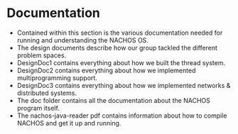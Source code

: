 Documentation
==============

* Contained within this section is the various documentation needed for running and understanding the NACHOS OS.
* The design documents describe how our group tackled the different problem spaces.
* DesignDoc1 contains everything about how we built the thread system.
* DesignDoc2 contains everything about how we implemented multiprogramming support.
* DesignDoc3 contains everything about how we implemented networks & distributed systems.
* The doc folder contains all the documentation about the NACHOS program itself.
* The nachos-java-reader pdf contains information about how to compile NACHOS and get it up and running.